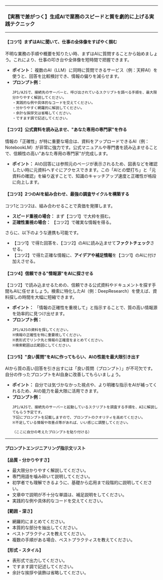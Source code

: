 
---

### **【実務で差がつく】生成AIで業務のスピードと質を劇的に上げる実践テクニック**


---

#### **【コツ1】まずはAIに聞いて、仕事の全体像をすばやく掴む**

不明な業務の手順や概要を知りたい時、まずはAIに質問することから始めましょう。これにより、仕事の叩き台や全体像を短時間で把握できます。

*   **ポイント：** 複数のAI（LLM）に同時に質問できるサービス（例：天秤AI）を使うと、回答を比較検討でき、情報の偏りを減らせます。
*   **プロンプト例：**
    ```
    JP1/AJSで、接続先のサーバーと、呼び出されているスクリプトを調べる手順を、最大限分かりやすく解説してください。
    ・実践的な例や具体的なコードを交えてください。
    ・分かりやすく網羅的に解説してください。
    ・余計な挨拶文は省略してください。
    ・ですます調で記述してください。
    ```

#### **【コツ2】公式資料を読み込ませ、"あなた専用の専門家"を作る**

情報の「正確性」が特に重要な場合は、資料をアップロードできるAI（例：NotebookLM）が非常に強力です。公式マニュアルや専門書を読み込ませることで、信頼性の高い"あなた専用の専門家"が完成します。

*   **ポイント：** AIの回答には参照元のページが表示されるため、図表などを確認したい時に元資料へすぐにアクセスできます。この「AIとの壁打ち」と「元資料の確認」を繰り返すことで、知識のキャッチアップ速度と正確性が格段に向上します。

#### **【コツ3】2つのAIを組み合わせ、最強の調査サイクルを構築する**

コツ1とコツ2は、組み合わせることで真価を発揮します。

*   **スピード重視の場合：** まず【コツ1】で大枠を掴む。
*   **正確性重視の場合：** 【コツ2】で確実な情報を得る。

さらに、以下のような連携も可能です。
*   【コツ1】で得た回答を、【コツ2】のAIに読み込ませて**ファクトチェック**させる。
*   【コツ2】で得た正確な情報に、**アイデアや補足情報**を【コツ1】のAIに付け加えさせる。

#### **【コツ4】信頼できる"情報源"をAIに探させる**

【コツ2】で読み込ませるための、信頼できる公式資料やドキュメントを探す手間もAIに任せましょう。検索に特化したAI（例：DeepResearch）を使えば、資料探しの時間を大幅に短縮できます。

*   **ポイント：** 「情報の正確性を重視して」と指示することで、質の高い情報源を効率的に見つけ出せます。
*   **プロンプト例：**
    ```
    JP1/AJSの資料を探してください。
    ※情報の正確性を特に重要視してください。
    ※表形式でリンク先と情報の正確度をまとめてください。
    ※検索範囲は広範囲にしてください。
    ```

#### **【コツ5】"良い質問"をAIに作ってもらい、AIの性能を最大限引き出す**

AIから質の高い回答を引き出すには「良い質問（プロンプト）」が不可欠です。自分の作ったプロンプトをAI自身に改善してもらいましょう。

*   **ポイント：** 自分では気づかなかった視点や、より明確な指示をAIが補ってくれるため、AIの能力を最大限に活用できます。
*   **プロンプト例：**
    ```
    JP1/AJSで、接続先のサーバーと起動しているスクリプトを調査する手順を、AIに解説してもらう予定です。
    下記にプロンプトを記載しますので、プロンプトのクオリティを高めてください。
    ※不足している情報や改善点等があれば、いい感じに調整してください。

    （ここに自分の考えたプロンプトを貼り付ける）
    ```

---
#### **プロンプトエンジニアリング指示文リスト**

**【品質・分かりやすさ】**
- 最大限分かりやすく解説してください。
- 専門用語を噛み砕いて説明してください。
- 初学者でも理解できるように、基礎から応用まで段階的に説明してください。
- 文章中で説明が不十分な単語は、補足説明をしてください。
- 実践的な例や具体的なコードを交えてください。

**【範囲・深さ】**
- 網羅的にまとめてください。
- 本質的な部分を抽出してください。
- ベストプラクティスを教えてください。
- 複数の手順がある場合、ベストプラクティスを教えてください。

**【形式・スタイル】**
- 表形式で出力してください。
- ですます調で記述してください。
- 余計な挨拶や装飾は省略してください。

